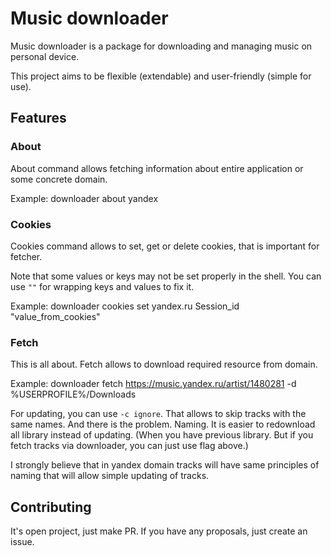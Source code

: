# Music downloader
Music downloader is a package for downloading and managing music on personal device.

This project aims to be flexible (extendable) and user-friendly (simple for use).

## Features
### About
About command allows fetching information about entire application or some concrete domain.

Example:
    downloader about yandex

### Cookies
Cookies command allows to set, get or delete cookies, that is important for fetcher.

Note that some values or keys may not be set properly in the shell. You can use `""`
for wrapping keys and values to fix it.

Example:
    downloader cookies set yandex.ru Session_id "value_from_cookies"

### Fetch
This is all about. Fetch allows to download required resource from domain.

Example:
    downloader fetch https://music.yandex.ru/artist/1480281 -d %USERPROFILE%/Downloads

For updating, you can use `-c ignore`. That allows to skip tracks with the same names.
And there is the problem. Naming. It is easier to redownload all library instead of updating.
(When you have previous library. But if you fetch tracks via downloader, you can just use flag
above.)

I strongly believe that in yandex domain tracks will have same principles of naming that will
allow simple updating of tracks.

## Contributing
It's open project, just make PR.
If you have any proposals, just create an issue.
